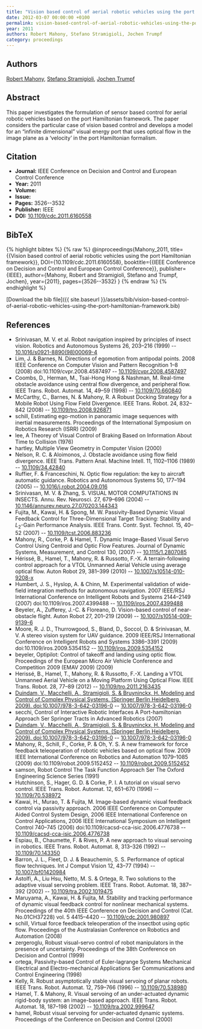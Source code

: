 ```yaml
---
title: "Vision based control of aerial robotic vehicles using the port Hamiltonian framework"
date: 2012-03-07 00:00:00 +0100
permalink: vision-based-control-of-aerial-robotic-vehicles-using-the-port-hamiltonian-framework
year: 2011
authors: Robert Mahony, Stefano Stramigioli, Jochen Trumpf
category: proceedings
---
```

 
## Authors
[Robert Mahony](authors/robert-mahony), [Stefano Stramigioli](authors/stefano-stramigioli), [Jochen Trumpf](authors/jochen-trumpf)
 
## Abstract
This paper investigates the formulation of sensor based control for aerial robotic vehicles based on the port Hamiltonian framework. The paper considers the particular case of vision based control and develops a model for an “infinite dimensional” visual energy port that uses optical flow in the image plane as a ‘velocity’ in the port Hamiltonian formalism.
 
## Citation
- **Journal:** IEEE Conference on Decision and Control and European Control Conference
- **Year:** 2011
- **Volume:** 
- **Issue:** 
- **Pages:** 3526--3532
- **Publisher:** IEEE
- **DOI:** [10.1109/cdc.2011.6160558](https://doi.org/10.1109/cdc.2011.6160558)
 
## BibTeX
{% highlight bibtex %}
{% raw %}
@inproceedings{Mahony_2011,
  title={{Vision based control of aerial robotic vehicles using the port Hamiltonian framework}},
  DOI={10.1109/cdc.2011.6160558},
  booktitle={{IEEE Conference on Decision and Control and European Control Conference}},
  publisher={IEEE},
  author={Mahony, Robert and Stramigioli, Stefano and Trumpf, Jochen},
  year={2011},
  pages={3526--3532}
}
{% endraw %}
{% endhighlight %}
 
[Download the bib file]({{ site.baseurl }}/assets/bib/vision-based-control-of-aerial-robotic-vehicles-using-the-port-hamiltonian-framework.bib)
 
## References
- Srinivasan, M. V. et al. Robot navigation inspired by principles of insect vision. Robotics and Autonomous Systems 26, 203–216 (1999) -- [10.1016/s0921-8890(98)00069-4](https://doi.org/10.1016/s0921-8890(98)00069-4)
- Lim, J. & Barnes, N. Directions of egomotion from antipodal points. 2008 IEEE Conference on Computer Vision and Pattern Recognition 1–8 (2008) doi:10.1109/cvpr.2008.4587497 -- [10.1109/cvpr.2008.4587497](https://doi.org/10.1109/cvpr.2008.4587497)
- Coombs, D., Herman, M., Tsai-Hong Hong & Nashman, M. Real-time obstacle avoidance using central flow divergence, and peripheral flow. IEEE Trans. Robot. Automat. 14, 49–59 (1998) -- [10.1109/70.660840](https://doi.org/10.1109/70.660840)
- McCarthy, C., Barnes, N. & Mahony, R. A Robust Docking Strategy for a Mobile Robot Using Flow Field Divergence. IEEE Trans. Robot. 24, 832–842 (2008) -- [10.1109/tro.2008.926871](https://doi.org/10.1109/tro.2008.926871)
- schill, Estimating ego-motion in panoramic image sequences with inertial measurements. Proceedings of the International Symposium on Robotics Research (ISRR) (2009)
- lee, A Theorey of Visual Control of Braking Based on Information About Time to Collision (1976)
- hartley, Multiple View Geometry in Computer Vision (2000)
- Nelson, R. C. & Aloimonos, J. Obstacle avoidance using flow field divergence. IEEE Trans. Pattern Anal. Machine Intell. 11, 1102–1106 (1989) -- [10.1109/34.42840](https://doi.org/10.1109/34.42840)
- Ruffier, F. & Franceschini, N. Optic flow regulation: the key to aircraft automatic guidance. Robotics and Autonomous Systems 50, 177–194 (2005) -- [10.1016/j.robot.2004.09.016](https://doi.org/10.1016/j.robot.2004.09.016)
- Srinivasan, M. V. & Zhang, S. VISUAL MOTOR COMPUTATIONS IN INSECTS. Annu. Rev. Neurosci. 27, 679–696 (2004) -- [10.1146/annurev.neuro.27.070203.144343](https://doi.org/10.1146/annurev.neuro.27.070203.144343)
- Fujita, M., Kawai, H. & Spong, M. W. Passivity-Based Dynamic Visual Feedback Control for Three-Dimensional Target Tracking: Stability and $L_{2}$-Gain Performance Analysis. IEEE Trans. Contr. Syst. Technol. 15, 40–52 (2007) -- [10.1109/tcst.2006.883236](https://doi.org/10.1109/tcst.2006.883236)
- Mahony, R., Corke, P. & Hamel, T. Dynamic Image-Based Visual Servo Control Using Centroid and Optic Flow Features. Journal of Dynamic Systems, Measurement, and Control 130, (2007) -- [10.1115/1.2807085](https://doi.org/10.1115/1.2807085)
- Hérissé, B., Hamel, T., Mahony, R. & Russotto, F.-X. A terrain-following control approach for a VTOL Unmanned Aerial Vehicle using average optical flow. Auton Robot 29, 381–399 (2010) -- [10.1007/s10514-010-9208-x](https://doi.org/10.1007/s10514-010-9208-x)
- Humbert, J. S., Hyslop, A. & Chinn, M. Experimental validation of wide-field integration methods for autonomous navigation. 2007 IEEE/RSJ International Conference on Intelligent Robots and Systems 2144–2149 (2007) doi:10.1109/iros.2007.4399488 -- [10.1109/iros.2007.4399488](https://doi.org/10.1109/iros.2007.4399488)
- Beyeler, A., Zufferey, J.-C. & Floreano, D. Vision-based control of near-obstacle flight. Auton Robot 27, 201–219 (2009) -- [10.1007/s10514-009-9139-6](https://doi.org/10.1007/s10514-009-9139-6)
- Moore, R. J. D., Thurrowgood, S., Bland, D., Soccol, D. & Srinivasan, M. V. A stereo vision system for UAV guidance. 2009 IEEE/RSJ International Conference on Intelligent Robots and Systems 3386–3391 (2009) doi:10.1109/iros.2009.5354152 -- [10.1109/iros.2009.5354152](https://doi.org/10.1109/iros.2009.5354152)
- beyeler, Optipilot: Control of takeoff and landing using optic flow. Proceedings of the European Micro Air Vehicle Conference and Competition 2009 (EMAV 2009) (2009)
- Herissé, B., Hamel, T., Mahony, R. & Russotto, F.-X. Landing a VTOL Unmanned Aerial Vehicle on a Moving Platform Using Optical Flow. IEEE Trans. Robot. 28, 77–89 (2012) -- [10.1109/tro.2011.2163435](https://doi.org/10.1109/tro.2011.2163435)
- [Duindam, V., Macchelli, A., Stramigioli, S. & Bruyninckx, H. Modeling and Control of Complex Physical Systems. (Springer Berlin Heidelberg, 2009). doi:10.1007/978-3-642-03196-0](modeling-and-control-of-complex-physical-systems) -- [10.1007/978-3-642-03196-0](https://doi.org/10.1007/978-3-642-03196-0)
- secchi, Control of Interactive Robotic Interfaces A Port-hamiltonian Approach Ser Springer Tracts in Advanced Robotics (2007)
- [Duindam, V., Macchelli, A., Stramigioli, S. & Bruyninckx, H. Modeling and Control of Complex Physical Systems. (Springer Berlin Heidelberg, 2009). doi:10.1007/978-3-642-03196-0](modeling-and-control-of-complex-physical-systems) -- [10.1007/978-3-642-03196-0](https://doi.org/10.1007/978-3-642-03196-0)
- Mahony, R., Schill, F., Corke, P. & Oh, Y. S. A new framework for force feedback teleoperation of robotic vehicles based on optical flow. 2009 IEEE International Conference on Robotics and Automation 1079–1085 (2009) doi:10.1109/robot.2009.5152452 -- [10.1109/robot.2009.5152452](https://doi.org/10.1109/robot.2009.5152452)
- samson, Robot Control The Task Function Approach Ser The Oxford Engineering Science Series (1991)
- Hutchinson, S., Hager, G. D. & Corke, P. I. A tutorial on visual servo control. IEEE Trans. Robot. Automat. 12, 651–670 (1996) -- [10.1109/70.538972](https://doi.org/10.1109/70.538972)
- Kawai, H., Murao, T. & Fujita, M. Image-based dynamic visual feedback control via passivity approach. 2006 IEEE Conference on Computer Aided Control System Design, 2006 IEEE International Conference on Control Applications, 2006 IEEE International Symposium on Intelligent Control 740–745 (2006) doi:10.1109/cacsd-cca-isic.2006.4776738 -- [10.1109/cacsd-cca-isic.2006.4776738](https://doi.org/10.1109/cacsd-cca-isic.2006.4776738)
- Espiau, B., Chaumette, F. & Rives, P. A new approach to visual servoing in robotics. IEEE Trans. Robot. Automat. 8, 313–326 (1992) -- [10.1109/70.143350](https://doi.org/10.1109/70.143350)
- Barron, J. L., Fleet, D. J. & Beauchemin, S. S. Performance of optical flow techniques. Int J Comput Vision 12, 43–77 (1994) -- [10.1007/bf01420984](https://doi.org/10.1007/bf01420984)
- Astolfi, A., Liu Hsu, Netto, M. S. & Ortega, R. Two solutions to the adaptive visual servoing problem. IEEE Trans. Robot. Automat. 18, 387–392 (2002) -- [10.1109/tra.2002.1019475](https://doi.org/10.1109/tra.2002.1019475)
- Maruyama, A., Kawai, H. & Fujita, M. Stability and tracking performance of dynamic visual feedback control for nonlinear mechanical systems. Proceedings of the 40th IEEE Conference on Decision and Control (Cat. No.01CH37228) vol. 5 4415–4420 -- [10.1109/cdc.2001.980897](https://doi.org/10.1109/cdc.2001.980897)
- schill, Virtual force feedback teleoperation of the insectbot using optic flow. Proceedings of the Australasian Conference on Robotics and Automation (2008)
- zergeroglu, Robust visual-servo control of robot manipulators in the presence of uncertainty. Proceedings of the 38th Conference on Decision and Control (1999)
- ortega, Passivity-based Control of Euler-lagrange Systems Mechanical Electrical and Electro-mechanical Applications Ser Communications and Control Engineering (1998)
- Kelly, R. Robust asymptotically stable visual servoing of planar robots. IEEE Trans. Robot. Automat. 12, 759–766 (1996) -- [10.1109/70.538980](https://doi.org/10.1109/70.538980)
- Hamel, T. & Mahony, R. Visual servoing of an under-actuated dynamic rigid-body system: an image-based approach. IEEE Trans. Robot. Automat. 18, 187–198 (2002) -- [10.1109/tra.2002.999647](https://doi.org/10.1109/tra.2002.999647)
- hamel, Robust visual servoing for under-actuated dynamic systems. Proceedings of the Conference on Decision and Control (2000)

